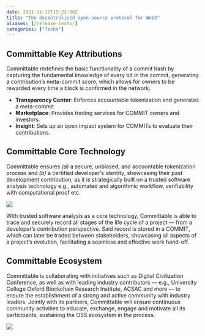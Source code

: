 ```yaml
---
date: 2021-11-15T15:22:00Z
title: "The decentralised open-source protocol for Web3"
aliases: [/release-techs/]
categories: ["Techs"]
---
```


## Committable Key Attributions

Committable redefines the basic functionality of a commit hash by capturing the fundamental knowledge of every bit in the commit, generating a contribution’s meta-commit score, which allows for owners to be rewarded every time a block is confirmed in the network.

- **Transparency Center**: Enforces accountable tokenization and generates a meta-commit.
- **Marketplace**: Provides trading services for COMMIT owners and investors.
- **Insight**: Sets up an open impact system for COMMITs to evaluate their contributions.


## Committable Core Technology

Committable ensures _(a)_ a secure, unbiased, and accountable tokenization process and _(b)_ a certified developer’s identity, showcasing their past development contribution, as it is strategically built on a trusted software analysis technology e.g., automated and algorithmic workflow, verifiability with computational proof etc.

![](/img/tech/echo-sys-1.jpeg)


With trusted software analysis as a core technology, Committable is able to trace and securely record all stages of the life cycle of a project — from a developer’s contribution perspective. Said record is stored in a COMMIT, which can later be traded between stakeholders, showcasing all aspects of a project’s evolution, facilitating a seamless and effective work hand-off.


## Committable Ecosystem

Committable is collaborating with initiatives such as Digital Civilization Conference, as well as with leading industry contributors — e.g., University College Oxford Blockchain Research Institute, ACSAC and more — to ensure the establishment of a strong and active community with industry leaders. Jointly with its partners, Committable will ensure continuous community activities to educate, exchange, engage and motivate all its participants, sustaining the OSS ecosystem in the process.

![](/img/tech/echo-sys-2.jpeg)